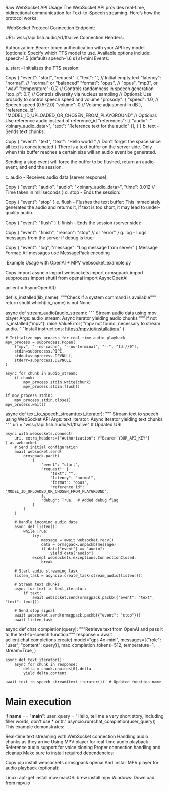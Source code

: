 Raw WebSocket API Usage
The WebSocket API provides real-time, bidirectional communication for Text-to-Speech streaming. Here’s how the protocol works:

​
WebSocket Protocol
Connection Endpoint:

URL: wss://api.fish.audio/v1/tts/live
Connection Headers:

Authorization: Bearer token authentication with your API key
model (optional): Specify which TTS model to use. Available options include:
speech-1.5 (default)
speech-1.6
s1
s1-mini
Events:

a. start - Initializes the TTS session:


Copy
{
  "event": "start",
  "request": {
    "text": "",  // Initial empty text
    "latency": "normal",  // "normal" or "balanced"
    "format": "opus",  // "opus", "mp3", or "wav"
    "temperature": 0.7,  // Controls randomness in speech generation
    "top_p": 0.7,  // Controls diversity via nucleus sampling
    // Optional: Use prosody to control speech speed and volume
    "prosody": {
      "speed": 1.0,  // Speech speed (0.5-2.0)
      "volume": 0    // Volume adjustment in dB
    },
    "reference_id": "MODEL_ID_UPLOADED_OR_CHOSEN_FROM_PLAYGROUND"
    // Optional: Use reference audio instead of reference_id
    "references": [{
      "audio": "<binary_audio_data>",
      "text": "Reference text for the audio"
    }],
  }
}
b. text - Sends text chunks:


Copy
{
  "event": "text",
  "text": "Hello world " // Don't forget the space since all text is concatenated
}
There is a text buffer on the server side. Only when this buffer reaches a certain size will an audio event be generated.

Sending a stop event will force the buffer to be flushed, return an audio event, and end the session.

c. audio - Receives audio data (server response):


Copy
{
  "event": "audio",
  "audio": "<binary_audio_data>",
  "time": 3.012 // Time taken in milliseconds
}
d. stop - Ends the session:


Copy
{
  "event": "stop"
}
e. flush - Flushes the text buffer: This immediately generates the audio and returns it, if text is too short, it may lead to under-quality audio.


Copy
{
  "event": "flush"
}
f. finish - Ends the session (server side):


Copy
{
  "event": "finish",
  "reason": "stop" // or "error"
}
g. log - Logs messages from the server if debug is true:


Copy
{
  "event": "log",
  "message": "Log message from server"
}
Message Format: All messages use MessagePack encoding

​
Example Usage with OpenAI + MPV
websocket_example.py

Copy
import asyncio
import websockets
import ormsgpack
import subprocess
import shutil
from openai import AsyncOpenAI

aclient = AsyncOpenAI()


def is_installed(lib_name):
    """Check if a system command is available"""
    return shutil.which(lib_name) is not None


async def stream_audio(audio_stream):
    """
    Stream audio data using mpv player
    Args:
        audio_stream: Async iterator yielding audio chunks
    """
    if not is_installed("mpv"):
        raise ValueError(
            "mpv not found, necessary to stream audio. "
            "Install instructions: https://mpv.io/installation/"
        )

    # Initialize mpv process for real-time audio playback
    mpv_process = subprocess.Popen(
        ["mpv", "--no-cache", "--no-terminal", "--", "fd://0"],
        stdin=subprocess.PIPE,
        stdout=subprocess.DEVNULL,
        stderr=subprocess.DEVNULL,
    )

    async for chunk in audio_stream:
        if chunk:
            mpv_process.stdin.write(chunk)
            mpv_process.stdin.flush()

    if mpv_process.stdin:
        mpv_process.stdin.close()
    mpv_process.wait()


async def text_to_speech_stream(text_iterator):
    """
    Stream text to speech using WebSocket API
    Args:
        text_iterator: Async iterator yielding text chunks
    """
    uri = "wss://api.fish.audio/v1/tts/live"  # Updated URI

    async with websockets.connect(
        uri, extra_headers={"Authorization": f"Bearer YOUR_API_KEY"}
    ) as websocket:
        # Send initial configuration
        await websocket.send(
            ormsgpack.packb(
                {
                    "event": "start",
                    "request": {
                        "text": "",
                        "latency": "normal",
                        "format": "opus",
                        "reference_id": "MODEL_ID_UPLOADED_OR_CHOSEN_FROM_PLAYGROUND",
                    },
                    "debug": True,  # Added debug flag
                }
            )
        )

        # Handle incoming audio data
        async def listen():
            while True:
                try:
                    message = await websocket.recv()
                    data = ormsgpack.unpackb(message)
                    if data["event"] == "audio":
                        yield data["audio"]
                except websockets.exceptions.ConnectionClosed:
                    break

        # Start audio streaming task
        listen_task = asyncio.create_task(stream_audio(listen()))

        # Stream text chunks
        async for text in text_iterator:
            if text:
                await websocket.send(ormsgpack.packb({"event": "text", "text": text}))

        # Send stop signal
        await websocket.send(ormsgpack.packb({"event": "stop"}))
        await listen_task


async def chat_completion(query):
    """Retrieve text from OpenAI and pass it to the text-to-speech function."""
    response = await aclient.chat.completions.create(
        model="gpt-4o-mini",
        messages=[{"role": "user", "content": query}],
        max_completion_tokens=512,
        temperature=1,
        stream=True,
    )

    async def text_iterator():
        async for chunk in response:
            delta = chunk.choices[0].delta
            yield delta.content

    await text_to_speech_stream(text_iterator())  # Updated function name


# Main execution
if __name__ == "__main__":
    user_query = "Hello, tell me a very short story, including filler words, don't use * or #."
    asyncio.run(chat_completion(user_query))
This example demonstrates:

Real-time text streaming with WebSocket connection
Handling audio chunks as they arrive
Using MPV player for real-time audio playback
Reference audio support for voice cloning
Proper connection handling and cleanup
Make sure to install required dependencies:


Copy
pip install websockets ormsgpack openai
And install MPV player for audio playback (optional):

Linux: apt-get install mpv
macOS: brew install mpv
Windows: Download from mpv.io